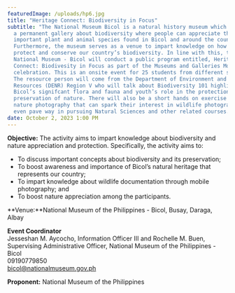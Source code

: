 ```yaml
---
featuredImage: /uploads/hp6.jpg
title: "Heritage Connect: Biodiversity in Focus"
subtitle: "The National Museum Bicol is a natural history museum which includes
  a permanent gallery about biodiversity where people can appreciate the
  important plant and animal species found in Bicol and around the country.
  Furthermore, the museum serves as a venue to impart knowledge on how to
  protect and conserve our country’s biodiversity. In line with this, the
  National Museum - Bicol will conduct a public program entitled, Heritage
  Connect: Biodivesity in Focus as part of the Museums and Galleries Month
  celebration. This is an onsite event for 25 students from different schools.
  The resource person will come from the Department of Environment and Natural
  Resources (DENR) Region V who will talk about Biodiversity 101 highlighting
  Bicol’s signifcant flora and fauna and youth’s role in the protection and
  preservation of nature. There will also be a short hands on exercise in mobile
  nature photography that can spark their interest in wildlife photography or
  even pave way in pursuing Natural Sciences and other related courses."
date: October 2, 2023 1:00 PM
---
```

<!--StartFragment-->

**O﻿bjective:** The activity aims to impart knowledge about biodiversity and nature appreciation and protection. Specifically, the activity aims to:

* To discuss important concepts about biodiversity and its preservation;
* To boost awareness and importance of Bicol’s natural heritage that represents our country;
* To impart knowledge about wildlife documentation through mobile photography; and
* To boost nature appreciation among the participants.

**V﻿enue:**National Museum of the Philippines - Bicol, Busay, Daraga, Albay

**E﻿vent Coordinator**\
Jesseshan M. Aycocho, Information Officer III
and Rochelle M. Buen, Supervising Administrative Officer, National Museum of the Philippines - Bicol\
09190779850 \
bicol@nationalmuseum.gov.ph

**P﻿roponent:** National Museum of the Philippines

<!--EndFragment-->